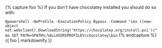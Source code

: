 <div class="prereq">
{% capture foo %}
If you don't have chocolatey installed you should do so with:

```@powershell -NoProfile -ExecutionPolicy Bypass -Command "iex ((new-object net.webclient).DownloadString('https://chocolatey.org/install.ps1'))" && SET PATH=%PATH%;%ALLUSERSPROFILE%\chocolatey\bin```
{% endcapture %}
{{ foo | markdownify }}
</div>
